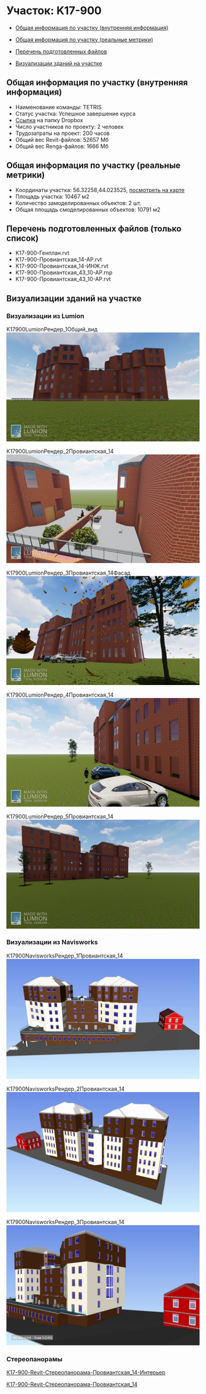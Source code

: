 # Участок: K17-900

* [Общая информация по участку (внутренняя информация)](#Chapter1)

* [Общая информация по участку (реальные метрики)](#Chapter2)

* [Перечень подготовленных файлов](#Chapter3)

* [Визуализации зданий на участке](#Chapter6)

## <a id="Chapter1"></a> Общая информация по участку (внутренняя информация)
+ Наименование команды: TETRIS
+ Статус участка: Успешное завершение курса
+ [Ссылка](https://www.dropbox.com/sh/wvvgv1nw1iqred9/AABfQiV1Vzc6VK2U8upMHyx7a/K17_900?dl=0) на папку Dropbox
+ Число участников по проекту: 2 человек
+ Трудозатраты на проект: 200 часов
+ Общий вес Revit-файлов: 52657 Мб
+ Общий вес Renga-файлов: 1666 Мб
## <a id="Chapter2"></a> Общая информация по участку (реальные метрики)
+ Координаты участка: 56.32258,44.023525, [посмотреть на карте](https://yandex.ru/maps/47/nizhny-novgorod/?ll=44.023525%2C56.32258&z=19)
+ Площадь участка: 10467 м2
+ Количество замоделированных объектов: 2 шт.
+ Общая площадь смоделированных объектов: 10791 м2
## <a id="Chapter3"></a> Перечень подготовленных файлов (только список)
+ K17-900-Генплан.rvt
+ K17-900-Провиантская_14-АР.rvt
+ K17-900-Провиантская_14-ИНЖ.rvt
+ K17-900-Провиантская_43_10-АР.rnp
+ K17-900-Провиантская_43_10-АР.rvt
## <a id="Chapter6"></a> Визуализации зданий на участке
### Визуализации из Lumion
K17900LumionРендер_1Общий_вид
![K17-900-Lumion-Рендер_1-Общий_вид](/Images/K17_900/K17-900-Lumion-Рендер_1-Общий_вид_Compressed.jpg)

K17900LumionРендер_2Провиантская_14
![K17-900-Lumion-Рендер_2-Провиантская_14](/Images/K17_900/K17-900-Lumion-Рендер_2-Провиантская_14_Compressed.jpg)

К17900LumionРендер_3Провиантская_14Фасад
![К17-900-Lumion-Рендер_3-Провиантская_14-Фасад](/Images/K17_900/К17-900-Lumion-Рендер_3-Провиантская_14-Фасад_Compressed.jpg)

К17900LumionРендер_4Провиантская_14
![К17-900-Lumion-Рендер_4-Провиантская_14](/Images/K17_900/К17-900-Lumion-Рендер_4-Провиантская_14_Compressed.jpg)

К17900LumionРендер_5Провиантская_14
![К17-900-Lumion-Рендер_5-Провиантская_14](/Images/K17_900/К17-900-Lumion-Рендер_5-Провиантская_14_Compressed.jpg)

### Визуализации из Navisworks
К17900NavisworksРендер_1Провиантская_14
![К17-900-Navisworks-Рендер_1-Провиантская_14](/Images/K17_900/К17-900-Navisworks-Рендер_1-Провиантская_14_Compressed.jpg)

К17900NavisworksРендер_2Провиантская_14
![К17-900-Navisworks-Рендер_2-Провиантская_14](/Images/K17_900/К17-900-Navisworks-Рендер_2-Провиантская_14_Compressed.jpg)

К17900NavisworksРендер_3Провиантская_14
![К17-900-Navisworks-Рендер_3-Провиантская_14](/Images/K17_900/К17-900-Navisworks-Рендер_3-Провиантская_14_Compressed.jpg)

### Стереопанорамы
[К17-900-Revit-Стереопанорама-Провиантская_14-Интерьер](https://pano.autodesk.com/pano.html?url=jpgs/15a6952f-e0f5-4e72-864a-9d48108b7841&version=2)

[К17-900-Revit-Стереопанорама-Провиантская_14](https://pano.autodesk.com/pano.html?url=jpgs/ac65a7de-a14b-4290-a978-f1cefd4250f2&version=2)


